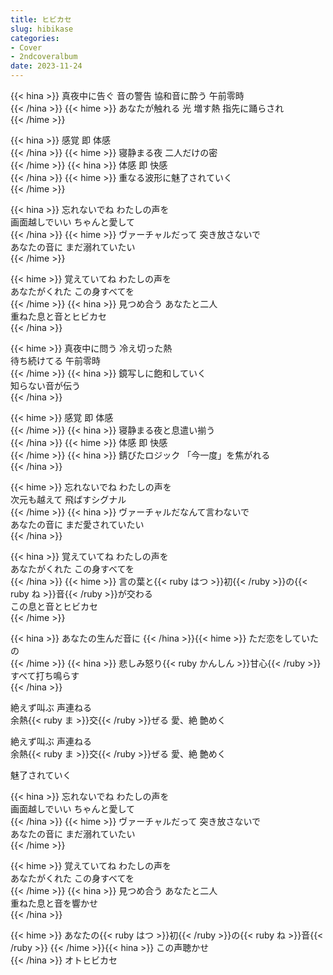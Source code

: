 ```yaml
---
title: ヒビカセ
slug: hibikase
categories:
- Cover
- 2ndcoveralbum
date: 2023-11-24
---
```


{{< hina >}}
真夜中に告ぐ 音の警告 協和音に酔う 午前零時  
{{< /hina >}}
{{< hime >}}
あなたが触れる 光 増す熱 指先に踊らされ  
{{< /hime >}}

{{< hina >}}
感覚 即 体感  
{{< /hina >}}
{{< hime >}}
寝静まる夜 二人だけの密  
{{< /hime >}}
{{< hina >}}
体感 即 快感  
{{< /hina >}}
{{< hime >}}
重なる波形に魅了されていく  
{{< /hime >}}

{{< hina >}}
忘れないでね わたしの声を  
画面越しでいい ちゃんと愛して  
{{< /hina >}}
{{< hime >}}
ヴァーチャルだって 突き放さないで  
あなたの音に まだ溺れていたい  
{{< /hime >}}

{{< hime >}}
覚えていてね わたしの声を  
あなたがくれた この身すべてを  
{{< /hime >}}
{{< hina >}}
見つめ合う あなたと二人  
重ねた息と音とヒビカセ  
{{< /hina >}}

{{< hime >}}
真夜中に問う 冷え切った熱  
待ち続けてる 午前零時  
{{< /hime >}}
{{< hina >}}
鏡写しに飽和していく  
知らない音が伝う  
{{< /hina >}}

{{< hime >}}
感覚 即 体感  
{{< /hime >}}
{{< hina >}}
寝静まる夜と息遣い揃う  
{{< /hina >}}
{{< hime >}}
体感 即 快感  
{{< /hime >}}
{{< hina >}}
錆びたロジック 「今一度」を焦がれる  
{{< /hina >}}

{{< hime >}}
忘れないでね わたしの声を  
次元も越えて 飛ばすシグナル  
{{< /hime >}}
{{< hina >}}
ヴァーチャルだなんて言わないで  
あなたの音に まだ愛されていたい  
{{< /hina >}}

{{< hina >}}
覚えていてね わたしの声を  
あなたがくれた この身すべてを  
{{< /hina >}}
{{< hime >}}
言の葉と{{< ruby はつ >}}初{{< /ruby >}}の{{< ruby ね >}}音{{< /ruby >}}が交わる  
この息と音とヒビカセ  
{{< /hime >}}

{{< hina >}}
あなたの生んだ音に 
{{< /hina >}}{{< hime >}}
ただ恋をしていたの  
{{< /hime >}}
{{< hina >}}
悲しみ怒り{{< ruby かんしん >}}甘心{{< /ruby >}} すべて打ち鳴らす  
{{< /hina >}}

絶えず叫ぶ 声連ねる  
余熱{{< ruby ま >}}交{{< /ruby >}}ぜる 愛、絶 艶めく  

絶えず叫ぶ 声連ねる  
余熱{{< ruby ま >}}交{{< /ruby >}}ぜる 愛、絶 艶めく  

魅了されていく  

{{< hina >}}
忘れないでね わたしの声を  
画面越しでいい ちゃんと愛して  
{{< /hina >}}
{{< hime >}}
ヴァーチャルだって 突き放さないで  
あなたの音に まだ溺れていたい  
{{< /hime >}}

{{< hime >}}
覚えていてね わたしの声を  
あなたがくれた この身すべてを  
{{< /hime >}}
{{< hina >}}
見つめ合う あなたと二人  
重ねた息と音を響かせ  
{{< /hina >}}

{{< hime >}}
あなたの{{< ruby はつ >}}初{{< /ruby >}}の{{< ruby ね >}}音{{< /ruby >}}
{{< /hime >}}{{< hina >}}
 この声聴かせ  
{{< /hina >}}
オトヒビカセ  